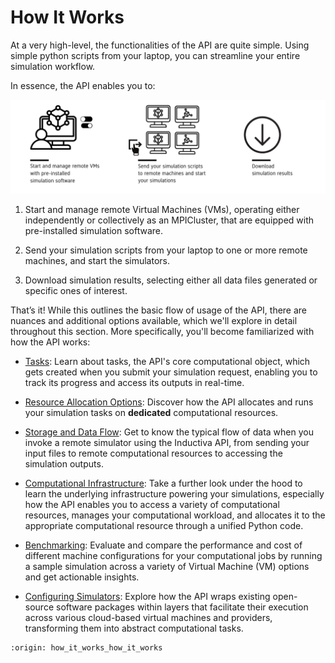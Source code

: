 # How It Works

At a very high-level, the functionalities of the API are quite simple. Using simple
python scripts from your laptop, you can streamline your entire simulation workflow.

In essence, the API enables you to:

<div align="center">
   <img src="../_static/infographic-apifunctionality-fullscreen.svg" alt="Inductiva API Usage Flow">
</div>

1. Start and manage remote Virtual Machines (VMs), operating either independently
or collectively as an MPICluster, that are equipped with pre-installed simulation
software.

2. Send your simulation scripts from your laptop to one or more remote machines,
and start the simulators.

3. Download simulation results, selecting either all data files generated or
specific ones of interest.

That’s it! While this outlines the basic flow of usage of the API, there are
nuances and additional options available, which we'll explore in detail throughout
this section. More specifically, you'll become familiarized with how the API
works:

- [Tasks](./tasks.md): Learn about tasks, the API's core computational object, which
gets created when you submit your simulation request, enabling you to track its
progress and access its outputs in real-time.

- [Resource Allocation Options](./shared_dedicated_resources.md): Discover how
the API allocates and runs your simulation tasks on **dedicated** computational resources.

- [Storage and Data Flow](./data_flow.md): Get to know the typical flow of data
when you invoke a remote simulator using the Inductiva API, from sending your input
files to remote computational resources to accessing the simulation outputs.

- [Computational Infrastructure](./computational-infrastructure.md): Take a further
look under the hood to learn the underlying infrastructure powering your simulations,
especially how the API enables you to access a variety of computational resources,
manages your computational workload, and allocates it to the appropriate computational
resource through a unified Python code.

- [Benchmarking](./benchmarking.md): Evaluate and compare the performance and cost
of different machine configurations for your computational jobs by running a sample
simulation across a variety of Virtual Machine (VM) options and get actionable insights.

- [Configuring Simulators](./configuring-simulators.md): Explore how the API
wraps existing open-source software packages within layers that facilitate their
execution across various cloud-based virtual machines and providers, transforming
them into abstract computational tasks.

```{banner_small}
:origin: how_it_works_how_it_works
```